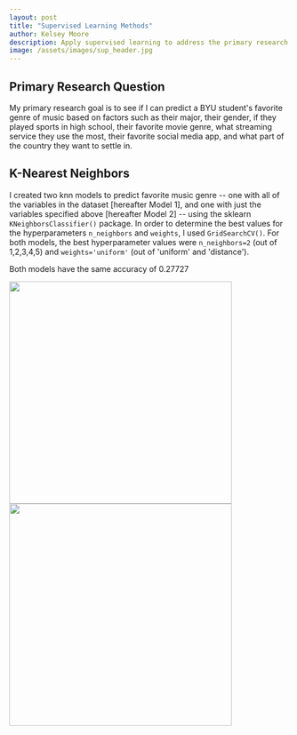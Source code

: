 ```yaml
---
layout: post
title: "Supervised Learning Methods"
author: Kelsey Moore
description: Apply supervised learning to address the primary research question
image: /assets/images/sup_header.jpg
---
```


## Primary Research Question

My primary research goal is to see if I can predict a BYU student's favorite genre of music based on factors such as their major, their gender, if they played sports in high school, their favorite movie genre, what streaming service they use the most, their favorite social media app, and what part of the country they want to settle in.

## K-Nearest Neighbors

I created two knn models to predict favorite music genre -- one with all of the variables in the dataset [hereafter Model 1], and one with just the variables specified above [hereafter Model 2] -- using the sklearn `KNeighborsClassifier()` package. In order to determine the best values for the hyperparameters `n_neighbors` and `weights`, I used `GridSearchCV()`. For both models, the best hyperparameter values were `n_neighbors=2` (out of 1,2,3,4,5) and `weights='uniform'` (out of 'uniform' and 'distance').

Both models have the same accuracy of 0.27727

<img src="https://raw.githubusercontent.com/kbmoore02/Stat486-Final-Blog/main/assets/images/knn_model1_roc.png" alt="" style="width:400px;">
<img src="https://raw.githubusercontent.com/kbmoore02/Stat486-Final-Blog/main/assets/images/knn_model2_roc.png" alt="" style="width:400px;">
